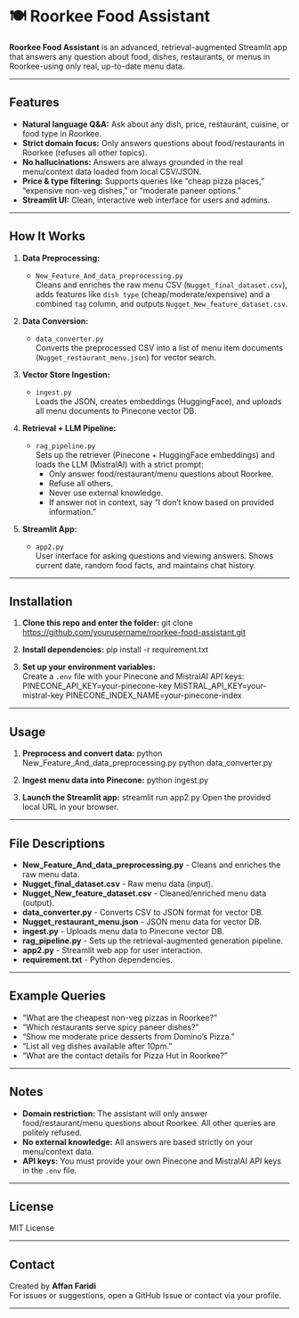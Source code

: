# 🍽️ Roorkee Food Assistant

**Roorkee Food Assistant** is an advanced, retrieval-augmented Streamlit app that answers any question about food, dishes, restaurants, or menus in Roorkee-using only real, up-to-date menu data.

---

## **Features**

- **Natural language Q&A:** Ask about any dish, price, restaurant, cuisine, or food type in Roorkee.
- **Strict domain focus:** Only answers questions about food/restaurants in Roorkee (refuses all other topics).
- **No hallucinations:** Answers are always grounded in the real menu/context data loaded from local CSV/JSON.
- **Price & type filtering:** Supports queries like “cheap pizza places,” “expensive non-veg dishes,” or “moderate paneer options.”
- **Streamlit UI:** Clean, interactive web interface for users and admins.

---

## **How It Works**

1. **Data Preprocessing:**  
   - `New_Feature_And_data_preprocessing.py`  
     Cleans and enriches the raw menu CSV (`Nugget_final_dataset.csv`), adds features like `dish type` (cheap/moderate/expensive) and a combined `tag` column, and outputs `Nugget_New_feature_dataset.csv`.

2. **Data Conversion:**  
   - `data_converter.py`  
     Converts the preprocessed CSV into a list of menu item documents (`Nugget_restaurant_menu.json`) for vector search.

3. **Vector Store Ingestion:**  
   - `ingest.py`  
     Loads the JSON, creates embeddings (HuggingFace), and uploads all menu documents to Pinecone vector DB.

4. **Retrieval + LLM Pipeline:**  
   - `rag_pipeline.py`  
     Sets up the retriever (Pinecone + HuggingFace embeddings) and loads the LLM (MistralAI) with a strict prompt:
     - Only answer food/restaurant/menu questions about Roorkee.
     - Refuse all others.
     - Never use external knowledge.
     - If answer not in context, say “I don’t know based on provided information.”

5. **Streamlit App:**  
   - `app2.py`  
     User interface for asking questions and viewing answers. Shows current date, random food facts, and maintains chat history.

---

## **Installation**

1. **Clone this repo and enter the folder:**
     git clone https://github.com/yourusername/roorkee-food-assistant.git

2. **Install dependencies:**
     pip install -r requirement.txt

3. **Set up your environment variables:**  
Create a `.env` file with your Pinecone and MistralAI API keys:
     PINECONE_API_KEY=your-pinecone-key
     MISTRAL_API_KEY=your-mistral-key
     PINECONE_INDEX_NAME=your-pinecone-index

---

## **Usage**

1. **Preprocess and convert data:**
      python New_Feature_And_data_preprocessing.py
      python data_converter.py      

2. **Ingest menu data into Pinecone:**
      python ingest.py

3. **Launch the Streamlit app:**
      streamlit run app2.py
Open the provided local URL in your browser.

---

## **File Descriptions**

- **New_Feature_And_data_preprocessing.py** - Cleans and enriches the raw menu data.
- **Nugget_final_dataset.csv** - Raw menu data (input).
- **Nugget_New_feature_dataset.csv** - Cleaned/enriched menu data (output).
- **data_converter.py** - Converts CSV to JSON format for vector DB.
- **Nugget_restaurant_menu.json** - JSON menu data for vector DB.
- **ingest.py** - Uploads menu data to Pinecone vector DB.
- **rag_pipeline.py** - Sets up the retrieval-augmented generation pipeline.
- **app2.py** - Streamlit web app for user interaction.
- **requirement.txt** - Python dependencies.

---

## **Example Queries**

- “What are the cheapest non-veg pizzas in Roorkee?”
- “Which restaurants serve spicy paneer dishes?”
- “Show me moderate price desserts from Domino’s Pizza.”
- “List all veg dishes available after 10pm.”
- “What are the contact details for Pizza Hut in Roorkee?”

---

## **Notes**

- **Domain restriction:** The assistant will only answer food/restaurant/menu questions about Roorkee. All other queries are politely refused.
- **No external knowledge:** All answers are based strictly on your menu/context data.
- **API keys:** You must provide your own Pinecone and MistralAI API keys in the `.env` file.

---

## **License**

MIT License

---

## **Contact**

Created by **Affan Faridi**  
For issues or suggestions, open a GitHub Issue or contact via your profile.

---
         
